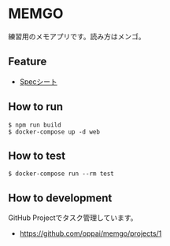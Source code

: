 MEMGO
=========

練習用のメモアプリです。読み方はメンゴ。

## Feature
- [Specシート](https://github.com/oppai/memgo/projects/1#card-67395844)

## How to run

```shell
$ npm run build
$ docker-compose up -d web
```

## How to test

```shell
$ docker-compose run --rm test
```

## How to development
GitHub Projectでタスク管理しています。
- https://github.com/oppai/memgo/projects/1
